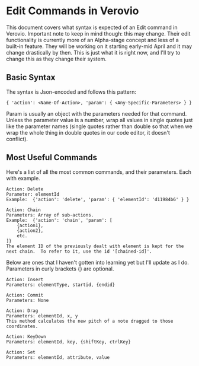 # Edit Commands in Verovio

This document covers what syntax is expected of an Edit command in Verovio.  Important note to keep in mind though: this may change.  Their edit functionality is currently more of an Alpha-stage concept and less of a built-in feature.  They will be working on it starting early-mid April and it may change drastically by then.  This is just what it is right now, and I'll try to change this as they change their system.

## Basic Syntax

The syntax is Json-encoded and follows this pattern:

	{ 'action': <Name-Of-Action>, 'param': { <Any-Specific-Parameters> } }

Param is usually an object with the parameters needed for that command.  Unless the parameter value is a number, wrap all values in single quotes just like the parameter names (single quotes rather than double so that when we wrap the whole thing in double quotes in our code editor, it doesn't conflict).

## Most Useful Commands

Here's a list of all the most common commands, and their parameters.  Each with example.

	Action: Delete
	Parameter: elementId
	Example:  {'action': 'delete', 'param': { 'elementId': 'd11984b6' } }
	
	Action: Chain
	Parameters: Array of sub-actions.
	Example:  {'action': 'chain', 'param': [
		{action1},
		{action2},
		etc.		
	]}
	The element ID of the previously dealt with element is kept for the next chain.  To refer to it, use the id '[chained-id]'.
	
Below are ones that I haven't gotten into learning yet but I'll update as I do.  Parameters in curly brackets {} are optional.
	
	Action: Insert
	Parameters: elementType, startid, {endid}
	
	Action: Commit
	Parameters: None
	
	Action: Drag
	Parameters: elementId, x, y
	This method calculates the new pitch of a note dragged to those coordinates.
	
	Action: KeyDown
	Parameters: elementId, key, {shiftKey, ctrlKey}
	
	Action: Set
	Parameters: elementId, attribute, value
	
	